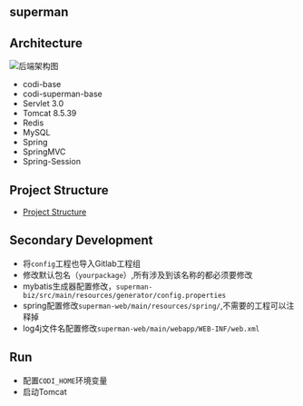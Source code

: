 superman
-----------

## Architecture

![后端架构图](doc/asset/arch-backend.png)

- codi-base
- codi-superman-base
- Servlet 3.0
- Tomcat 8.5.39
- Redis
- MySQL
- Spring
- SpringMVC
- Spring-Session 

## Project Structure
- [Project Structure](doc/project-structure.md)

## Secondary Development

- 将`config`工程也导入Gitlab工程组
- 修改默认包名（`yourpackage`）,所有涉及到该名称的都必须要修改
- mybatis生成器配置修改，`superman-biz/src/main/resources/generator/config.properties`
- spring配置修改`superman-web/main/resources/spring/`,不需要的工程可以注释掉
- log4j文件名配置修改`superman-web/main/webapp/WEB-INF/web.xml`

## Run

- 配置`CODI_HOME`环境变量
- 启动Tomcat
